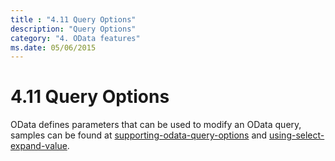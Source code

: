 ```yaml
---
title : "4.11 Query Options"
description: "Query Options"
category: "4. OData features"
ms.date: 05/06/2015
---
```

# 4.11 Query Options

OData defines parameters that can be used to modify an OData query, samples can be found at [supporting-odata-query-options](https://www.asp.net/web-api/overview/odata-support-in-aspnet-web-api/supporting-odata-query-options) and [using-select-expand-value](https://www.asp.net/web-api/overview/odata-support-in-aspnet-web-api/using-$select,-$expand,-and-$value).
